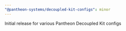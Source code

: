 ```yaml
---
"@pantheon-systems/decoupled-kit-configs": minor
---
```


Initial release for various Pantheon Decoupled Kit configs
